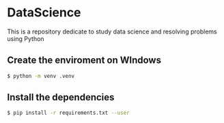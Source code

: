 # DataScience
This is a repository dedicate to study data science and resolving problems using Python 

## Create the enviroment on WIndows
```bash
$ python -m venv .venv
```
## Install the dependencies
```bash
$ pip install -r requirements.txt --user
```
